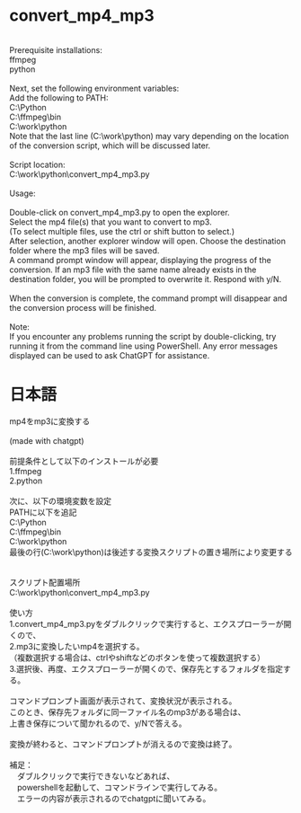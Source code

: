 # convert_mp4_mp3
<br>
Prerequisite installations:<br>
ffmpeg<br>
python<br>
<br>
Next, set the following environment variables:<br>
Add the following to PATH:<br>
C:\Python<br>
C:\ffmpeg\bin<br>
C:\work\python<br>
Note that the last line (C:\work\python) may vary depending on the location of the conversion script, which will be discussed later.<br>
<br>
Script location:<br>
C:\work\python\convert_mp4_mp3.py<br>
<br>
Usage:<br>
<br>
Double-click on convert_mp4_mp3.py to open the explorer.<br>
Select the mp4 file(s) that you want to convert to mp3.<br>
(To select multiple files, use the ctrl or shift button to select.)<br>
After selection, another explorer window will open. Choose the destination folder where the mp3 files will be saved.<br>
A command prompt window will appear, displaying the progress of the conversion. If an mp3 file with the same name already exists in the destination folder, you will be prompted to overwrite it. Respond with y/N.<br>
<br>
When the conversion is complete, the command prompt will disappear and the conversion process will be finished.<br>
<br>
Note:<br>
If you encounter any problems running the script by double-clicking, try running it from the command line using PowerShell. Any error messages displayed can be used to ask ChatGPT for assistance.<br>

# 日本語
mp4をmp3に変換する<br>
<br>
(made with chatgpt)<br>
<br>
前提条件として以下のインストールが必要<br>
1.ffmpeg<br>
2.python<br>
<br>
次に、以下の環境変数を設定<br>
PATHに以下を追記<br>
C:\Python<br>
C:\ffmpeg\bin<br>
C:\work\python<br>
最後の行(C:\work\python)は後述する変換スクリプトの置き場所により変更する<br>
<br>
<br>
スクリプト配置場所<br>
C:\work\python\convert_mp4_mp3.py<br>
<br>
使い方<br>
1.convert_mp4_mp3.pyをダブルクリックで実行すると、エクスプローラーが開くので、<br>
2.mp3に変換したいmp4を選択する。<br>
 （複数選択する場合は、ctrlやshiftなどのボタンを使って複数選択する）<br>
3.選択後、再度、エクスプローラーが開くので、保存先とするフォルダを指定する。<br>
<br>
コマンドプロンプト画面が表示されて、変換状況が表示される。<br>
このとき、保存先フォルダに同一ファイル名のmp3がある場合は、<br>
上書き保存について聞かれるので、y/Nで答える。<br>
<br>
変換が終わると、コマンドプロンプトが消えるので変換は終了。<br>
<br>
補足：<br>
　ダブルクリックで実行できないなどあれば、<br>
　powershellを起動して、コマンドラインで実行してみる。<br>
　エラーの内容が表示されるのでchatgptに聞いてみる。<br>
